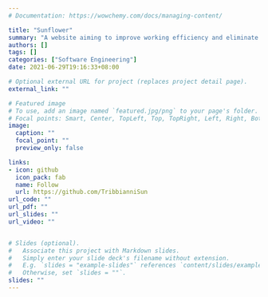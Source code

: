 ```yaml
---
# Documentation: https://wowchemy.com/docs/managing-content/

title: "Sunflower"
summary: "A website aiming to improve working efficiency and eliminate distraction"
authors: []
tags: []
categories: ["Software Engineering"]
date: 2021-06-29T19:16:33+08:00

# Optional external URL for project (replaces project detail page).
external_link: ""

# Featured image
# To use, add an image named `featured.jpg/png` to your page's folder.
# Focal points: Smart, Center, TopLeft, Top, TopRight, Left, Right, BottomLeft, Bottom, BottomRight.
image:
  caption: ""
  focal_point: ""
  preview_only: false

links:
- icon: github
  icon_pack: fab
  name: Follow
  url: https://github.com/TribbianniSun
url_code: ""
url_pdf: ""
url_slides: ""
url_video: ""


# Slides (optional).
#   Associate this project with Markdown slides.
#   Simply enter your slide deck's filename without extension.
#   E.g. `slides = "example-slides"` references `content/slides/example-slides.md`.
#   Otherwise, set `slides = ""`.
slides: ""
---
```

